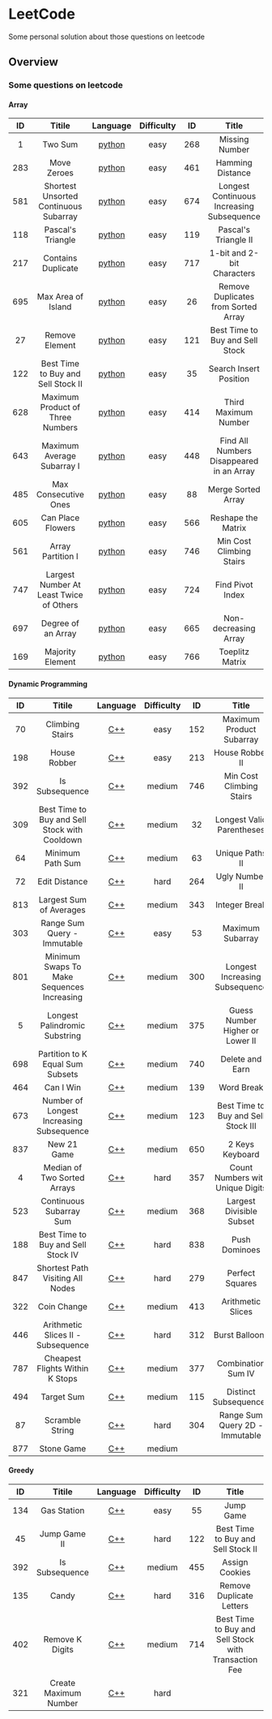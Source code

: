 # LeetCode
Some personal solution about those questions on leetcode

## Overview
### Some questions on leetcode
#### Array
 | ID  | Titile           |Language|Difficulty| ID | Title          |Language| Difficulty|
 |:---:|:----------------:|:------:|:--------:|:--:|:--------------:|:------:|:---------:|
 | 1   | Two Sum | [python](https://github.com/hren-ron/LeetCode/blob/master/Array/1_Two_Sum.py) |easy      |268 | Missing Number |[python](https://github.com/hren-ron/LeetCode/blob/master/Array/268_Missing_Number.py )  |easy|
 | 283 | Move Zeroes      |[python](https://github.com/hren-ron/LeetCode/blob/master/Array/283_Move_Zeroes.py)|easy| 461  | Hamming Distance|[python](https://github.com/hren-ron/LeetCode/blob/master/Array/461_Hamming_Distance.py)|easy
 | 581 | Shortest Unsorted Continuous Subarray |[python](https://github.com/hren-ron/LeetCode/blob/master/Array/581_Shortest_Unsorted_Continuous_Subarray.py)|easy| 674|  Longest Continuous Increasing Subsequence|[python](https://github.com/hren-ron/LeetCode/blob/master/Array/674_Longest_Continuous_Increasing_Subsequence.py)|easy|
 |118  | Pascal's Triangle|[python](https://github.com/hren-ron/LeetCode/blob/master/Array/118_Pascal's_Triangle.py)|easy|119| Pascal's Triangle II|[python](https://github.com/hren-ron/LeetCode/blob/master/Array/119_Pascal's_Triangle_II.py)|easy|
 |217  |Contains Duplicate|[python](https://github.com/hren-ron/LeetCode/blob/master/Array/217_Contains_Duplicate.py)|easy|717|1-bit and 2-bit Characters|[python](https://github.com/hren-ron/LeetCode/blob/master/Array/717_1-bit_and_2-bit_Characters.py)|easy|
 |695  |Max Area of Island|[python](https://github.com/hren-ron/LeetCode/blob/master/Array/695_Max_Area_of_Island.py)|easy|26 |Remove Duplicates from Sorted Array|[python](https://github.com/hren-ron/LeetCode/blob/master/Array/26_Remove_Duplicates_from_Sorted_Array.py)|easy|
 |27   |Remove Element    |[python](https://github.com/hren-ron/LeetCode/blob/master/Array/27_Remove_Element.py)|easy| 121|Best Time to Buy and Sell Stock|[python](https://github.com/hren-ron/LeetCode/blob/master/Array/121_Best_Time_to_Buy_and_Sell_Stock.py)|easy|
 |122  |Best Time to Buy and Sell Stock II|[python](https://github.com/hren-ron/LeetCode/blob/master/Array/122_Best_Time_to_Buy_and_Sell_Stock_II.py)|easy| 35|Search Insert Position|[python](https://github.com/hren-ron/LeetCode/blob/master/Array/35_Search_Insert_Position.py)|easy|
 |628  |Maximum Product of Three Numbers|[python](https://github.com/hren-ron/LeetCode/blob/master/Array/628_Maximum_Product_of_Three_Numbers.py)|easy|414|Third Maximum Number|[python](https://github.com/hren-ron/LeetCode/blob/master/Array/414_Third_Maximum_Number.py)|easy|
 |643  |Maximum Average Subarray I|[python](https://github.com/hren-ron/LeetCode/blob/master/Array/643_Maximum_Average_Subarray_I.py) |easy|448|Find All Numbers Disappeared in an Array|[python](https://github.com/hren-ron/LeetCode/blob/master/Array/448_Find_All_Numbers_Disappeared_in_an_Array.py) |easy|
 |485  |Max Consecutive Ones|[python](https://github.com/hren-ron/LeetCode/blob/master/Array/485_Max_Consecutive_Ones.py) |easy|88|Merge Sorted Array|[python](https://github.com/hren-ron/LeetCode/blob/master/Array/88_Merge_Sorted_Array.py) |easy|
 |605  |Can Place Flowers |[python](https://github.com/hren-ron/LeetCode/blob/master/Array/605_Can_Place_Flowers.py) |easy|566|Reshape the Matrix|[python](https://github.com/hren-ron/LeetCode/blob/master/Array/566_Reshape_the_Matrix.py) |easy|
 |561  |Array Partition I |[python](https://github.com/hren-ron/LeetCode/blob/master/Array/561_Array_Partition_I.py) |easy|746|Min Cost Climbing Stairs|[python](https://github.com/hren-ron/LeetCode/blob/master/Array/746_Min_Cost_Climbing_Stairs.py) |easy|
 |747  |Largest Number At Least Twice of Others|[python](https://github.com/hren-ron/LeetCode/blob/master/Array/747_Largest_Number_At_Least_Twice_of_Others.py) |easy|724|Find Pivot Index|[python](https://github.com/hren-ron/LeetCode/blob/master/Array/724_Find_Pivot_Index.py) |easy|
 |697  |Degree of an Array|[python](https://github.com/hren-ron/LeetCode/blob/master/Array/697_Degree_of_an_Array.py) |easy|665|Non-decreasing Array|[python](https://github.com/hren-ron/LeetCode/blob/master/Array/665_Non-decreasing_Array.py) |easy|
 |169  |Majority Element|[python](https://github.com/hren-ron/LeetCode/blob/master/Array/169_Majority_Element.py) |easy|766|Toeplitz Matrix|[python](https://github.com/hren-ron/LeetCode/blob/master/Array/766_Toeplitz_Matrix.py) |easy|

#### Dynamic Programming
 | ID  | Titile           |Language|Difficulty| ID | Title          |Language| Difficulty|
 |:---:|:----------------:|:------:|:--------:|:--:|:--------------:|:------:|:---------:|
 |70|Climbing Stairs|[C++](https://github.com/hren-ron/LeetCode/blob/master/Dynamic_Programming/70_Climbing_Stairs.py)|easy| 152|Maximum Product Subarray|[C++](https://github.com/hren-ron/LeetCode/blob/master/Dynamic_Programming/152_Maximum_Product_Subarray.py)| medium|
 |198|House Robber|[C++](https://github.com/hren-ron/LeetCode/blob/master/Dynamic_Programming/198_House_Robber.py) |easy|213|House Robber II|[C++](https://github.com/hren-ron/LeetCode/blob/master/Dynamic_Programming/198_House_Robber_II.py) |medium|
 |392|Is Subsequence|[C++](https://github.com/hren-ron/LeetCode/blob/master/Dynamic_Programming/392_Is_Subsequence.py) |medium|746|Min Cost Climbing Stairs|[C++](https://github.com/hren-ron/LeetCode/blob/master/Dynamic_Programming/746_Min_Cost_Climbing_Stairs.py) |easy|
 |309|Best Time to Buy and Sell Stock with Cooldown|[C++](https://github.com/hren-ron/LeetCode/blob/master/Dynamic_Programming/309_Best_Time_to_Buy_and_Sell_Stock_with_Cooldown.py) |medium|32|Longest Valid Parentheses|[C++](https://github.com/hren-ron/LeetCode/blob/master/Dynamic_Programming/32_Longest_Valid_Parentheses.py) |hard|
 |64|Minimum Path Sum|[C++](https://github.com/hren-ron/LeetCode/blob/master/Dynamic_Programming/64_Minimum_Path_Sum.py) |medium|63|Unique Paths II|[C++](https://github.com/hren-ron/LeetCode/blob/master/Dynamic_Programming/63_Unique_Paths_II.py) |medium|
 |72|Edit Distance|[C++](https://github.com/hren-ron/LeetCode/blob/master/Dynamic_Programming/72_Edit_Distance.py) |hard|264|Ugly Number II|[C++](https://github.com/hren-ron/LeetCode/blob/master/Dynamic_Programming/264_Ugly_Number_II.py)|medium|
 |813|Largest Sum of Averages|[C++](https://github.com/hren-ron/LeetCode/blob/master/Dynamic_Programming/813_Largest_Sum_of_Averages.py) |medium|343|Integer Break|[C++](https://github.com/hren-ron/LeetCode/blob/master/Dynamic_Programming/343_Integer_Break.py) |medium|
 |303|Range Sum Query - Immutable|[C++](https://github.com/hren-ron/LeetCode/blob/master/Dynamic_Programming/303_Range_Sum_Query_Immutable.py)|easy| 53|Maximum Subarray|[C++](https://github.com/hren-ron/LeetCode/blob/master/Dynamic_Programming/53_Maximum_Subarray.py) |easy| 
 |801|Minimum Swaps To Make Sequences Increasing|[C++](https://github.com/hren-ron/LeetCode/blob/master/Dynamic_Programming/801_Minimum_Swaps_To_Make_Sequences_Increasing.py) |medium|300|Longest Increasing Subsequence|[C++](https://github.com/hren-ron/LeetCode/blob/master/Dynamic_Programming/300_Longest_Increasing_Subsequence.py) |medium|
 |5 |Longest Palindromic Substring|[C++](https://github.com/hren-ron/LeetCode/blob/master/Dynamic_Programming/5_Longest_Palindromic_Substring.py) |medium|375|Guess Number Higher or Lower II|[C++](https://github.com/hren-ron/LeetCode/blob/master/Dynamic_Programming/375_Guess_Number_Higher_or_Lower_II.py) |medium|
 |698|Partition to K Equal Sum Subsets|[C++](https://github.com/hren-ron/LeetCode/blob/master/Dynamic_Programming/698_Partition_to_K_Equal_Sum_Subsets.py) |medium|740|Delete and Earn|[C++](https://github.com/hren-ron/LeetCode/blob/master/Dynamic_Programming/740_Delete_and_Earn.py) |medium|
 |464|Can I Win|[C++](https://github.com/hren-ron/LeetCode/blob/master/Dynamic_Programming/464_Can_I_Win.py) |medium|139|Word Break|[C++](https://github.com/hren-ron/LeetCode/blob/master/Dynamic_Programming/139_Word_Break.py) |medium|
 |673|Number of Longest Increasing Subsequence|[C++](https://github.com/hren-ron/LeetCode/blob/master/Dynamic_Programming/673_Number_of_Longest_Increasing_Subsequence.py) |medium|123|Best Time to Buy and Sell Stock III|[C++](https://github.com/hren-ron/LeetCode/blob/master/Dynamic_Programming/123_Best_Time_to_Buy_and_Sell_Stock_III.py) |hard|
 |837|New 21 Game|[C++](https://github.com/hren-ron/LeetCode/blob/master/Dynamic_Programming/837_New_21_Game.py) |medium|650|2 Keys Keyboard|[C++](https://github.com/hren-ron/LeetCode/blob/master/Dynamic_Programming/650_2_Keys_Keyboard.py) |medium|
 |4  |Median of Two Sorted Arrays|[C++](https://github.com/hren-ron/LeetCode/blob/master/Dynamic_Programming/4_Median_of_Two_Sorted_Arrays.py) |hard|357|Count Numbers with Unique Digits|[C++](https://github.com/hren-ron/LeetCode/blob/master/Dynamic_Programming/357_Count_Numbers_with_Unique_Digits.py) |medium|
 |523|Continuous Subarray Sum|[C++](https://github.com/hren-ron/LeetCode/blob/master/Dynamic_Programming/523_Continuous_Subarray_Sum.py) |medium|368|Largest Divisible Subset|[C++](https://github.com/hren-ron/LeetCode/blob/master/Dynamic_Programming/368_Largest_Divisible_Subset.py) |medium|
 |188|Best Time to Buy and Sell Stock IV|[C++](https://github.com/hren-ron/LeetCode/blob/master/Dynamic_Programming/188_Best_Time_to_Buy_and_Sell_Stock_IV.py) |hard|838|Push Dominoes|[C++](https://github.com/hren-ron/LeetCode/blob/master/Dynamic_Programming/838_Push_Dominoes.py) |medium|
 |847|Shortest Path Visiting All Nodes|[C++](https://github.com/hren-ron/LeetCode/blob/master/Dynamic_Programming/847_Shortest_Path_Visiting_All_Nodes.py) |hard|279|Perfect Squares|[C++](https://github.com/hren-ron/LeetCode/blob/master/Dynamic_Programming/279_Perfect_Squares.py) |medium|
 |322|Coin Change|[C++](https://github.com/hren-ron/LeetCode/blob/master/Dynamic_Programming/322_Coin_Change.py) |medium|413|Arithmetic Slices|[C++](https://github.com/hren-ron/LeetCode/blob/master/Dynamic_Programming/413_Arithmetic_Slices.py) |medium|
 |446|Arithmetic Slices II - Subsequence|[C++](https://github.com/hren-ron/LeetCode/blob/master/Dynamic_Programming/446_Arithmetic_Slices_II_Subsequence.py) |hard|312|Burst Balloons|[C++](https://github.com/hren-ron/LeetCode/blob/master/Dynamic_Programming/312_Burst_Balloons.py) |hard|
 |787|Cheapest Flights Within K Stops|[C++](https://github.com/hren-ron/LeetCode/blob/master/Dynamic_Programming/787_Cheapest_Flights_Within_K_Stops.py) |medium|377|Combination Sum IV|[C++](https://github.com/hren-ron/LeetCode/blob/master/Dynamic_Programming/377_Combination_Sum_IV.py) |medium|
 |494|Target Sum|[C++](https://github.com/hren-ron/LeetCode/blob/master/Dynamic_Programming/494_Target_Sum.py) |medium|115|Distinct Subsequences|[C++](https://github.com/hren-ron/LeetCode/blob/master/Dynamic_Programming/115_Distinct_Subsequences.py) |medium|
 |87|Scramble String|[C++](https://github.com/hren-ron/LeetCode/blob/master/Dynamic_Programming/87_Scramble_String.py) |hard|304|Range Sum Query 2D - Immutable|[C++](https://github.com/hren-ron/LeetCode/blob/master/Dynamic_Programming/304_Range_Sum_Query_2D_-_Immutable.py) |meidum|
 |877|Stone Game|[C++](https://github.com/hren-ron/LeetCode/blob/master/Dynamic_Programming/877_Stone_Game.py) |medium|


#### Greedy
 | ID  | Titile           |Language|Difficulty| ID | Title          |Language| Difficulty|
 |:---:|:----------------:|:------:|:--------:|:--:|:--------------:|:------:|:---------:|
 |134|Gas Station|[C++](https://github.com/hren-ron/LeetCode/blob/master/Greedy/134_Gas_Station.py) |easy|55|Jump Game|[C++](https://github.com/hren-ron/LeetCode/blob/master/Greedy/55_Jump_Game.py) |medium|
 |45|Jump Game II|[C++](https://github.com/hren-ron/LeetCode/blob/master/Greedy/45_Jump_Game_II.py) |hard|122|Best Time to Buy and Sell Stock II|[C++](https://github.com/hren-ron/LeetCode/blob/master/Greedy/122_Best_Time_to_Buy_and_Sell_Stock_II.py) |easy|
 |392|Is Subsequence|[C++](https://github.com/hren-ron/LeetCode/blob/master/Greedy/392_Is_Subsequence.py) |medium|455|Assign Cookies|[C++](https://github.com/hren-ron/LeetCode/blob/master/Greedy/455_Assign_Cookies.py) |easy|
 |135|Candy|[C++](https://github.com/hren-ron/LeetCode/blob/master/Greedy/135_Candy.py) |hard|316|Remove Duplicate Letters|[C++](https://github.com/hren-ron/LeetCode/blob/master/Greedy/316_Remove_Duplicate_Letters.py) |hard|
 |402|Remove K Digits|[C++](https://github.com/hren-ron/LeetCode/blob/master/Greedy/402_Remove_K_Digits.py) |medium|714|Best Time to Buy and Sell Stock with Transaction Fee|[C++](https://github.com/hren-ron/LeetCode/blob/master/Greedy/714_Best_Time_to_Buy_and_Sell_Stock_with_Transaction_Fee.py) |medium|
 |321|Create Maximum Number|[C++](https://github.com/hren-ron/LeetCode/blob/master/Greedy/321_Create_Maximum_Number.py) |hard|

